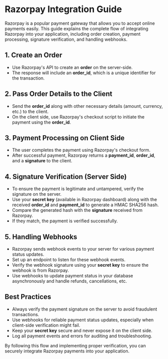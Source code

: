 # Razorpay Integration Guide

Razorpay is a popular payment gateway that allows you to accept online payments easily. This guide explains the complete flow of integrating Razorpay into your application, including order creation, payment processing, signature verification, and handling webhooks.

## 1. Create an Order

- Use Razorpay's API to create an **order** on the server-side.
- The response will include an **order_id**, which is a unique identifier for the transaction.

## 2. Pass Order Details to the Client

- Send the **order_id** along with other necessary details (amount, currency, etc.) to the client.
- On the client side, use Razorpay's checkout script to initiate the payment using the **order_id**.

## 3. Payment Processing on Client Side

- The user completes the payment using Razorpay's checkout form.
- After successful payment, Razorpay returns a **payment_id**, **order_id**, and a **signature** to the client.

## 4. Signature Verification (Server Side)

- To ensure the payment is legitimate and untampered, verify the signature on the server.
- Use your **secret key** (available in Razorpay dashboard) along with the received **order_id** and **payment_id** to generate a HMAC SHA256 hash.
- Compare the generated hash with the **signature** received from Razorpay.
- If they match, the payment is verified successfully.

## 5. Handling Webhooks

- Razorpay sends webhook events to your server for various payment status updates.
- Set up an endpoint to listen for these webhook events.
- Verify the webhook signature using your **secret key** to ensure the webhook is from Razorpay.
- Use webhooks to update payment status in your database asynchronously and handle refunds, cancellations, etc.

## Best Practices

- Always verify the payment signature on the server to avoid fraudulent transactions.
- Use webhooks for reliable payment status updates, especially when client-side verification might fail.
- Keep your **secret key** secure and never expose it on the client side.
- Log all payment events and errors for auditing and troubleshooting.

By following this flow and implementing proper verification, you can securely integrate Razorpay payments into your application.
